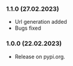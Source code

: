 ### 1.1.0 (27.02.2023)

- Url generation added
- Bugs fixed

### 1.0.0 (22.02.2023)

- Release on pypi.org.
